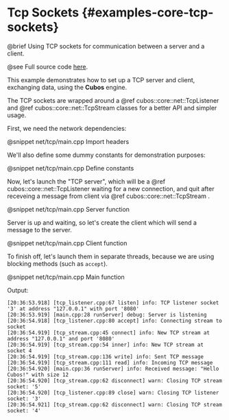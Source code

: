 # Tcp Sockets {#examples-core-tcp-sockets}

@brief Using TCP sockets for communication between a server and a client.

@see Full source code [here](https://github.com/GameDevTecnico/cubos/tree/main/core/samples/net/tcp).

This example demonstrates how to set up a TCP server and client, exchanging data, using the **Cubos** engine.

The TCP sockets are wrapped around a @ref cubos::core::net::TcpListener and @ref cubos::core::net::TcpStream classes for a better API and simpler usage.

First, we need the network dependencies:

@snippet net/tcp/main.cpp Import headers

We'll also define some dummy constants for demonstration purposes:

@snippet net/tcp/main.cpp Define constants

Now, let's launch the "TCP server", which will be a @ref cubos::core::net::TcpListener waiting for a new connection, and quit after receveing a message from client via @ref cubos::core::net::TcpStream .

@snippet net/tcp/main.cpp Server function

Server is up and waiting, so let's create the client which will send a message to the server.

@snippet net/tcp/main.cpp Client function

To finish off, let's launch them in separate threads, because we are using blocking methods (such as `accept`).

@snippet net/tcp/main.cpp Main function

Output:

```
[20:36:53.918] [tcp_listener.cpp:67 listen] info: TCP listener socket '3' at address "127.0.0.1" with port '8080'
[20:36:53.919] [main.cpp:28 runServer] debug: Server is listening
[20:36:54.918] [tcp_listener.cpp:80 accept] info: Connecting stream to socket
[20:36:54.919] [tcp_stream.cpp:45 connect] info: New TCP stream at address "127.0.0.1" and port '8080'
[20:36:54.919] [tcp_stream.cpp:54 inner] info: New TCP stream at socket 4
[20:36:54.919] [tcp_stream.cpp:136 write] info: Sent TCP message
[20:36:54.919] [tcp_stream.cpp:111 read] info: Incoming TCP message
[20:36:54.920] [main.cpp:36 runServer] info: Received message: "Hello Cubos!" with size 12
[20:36:54.920] [tcp_stream.cpp:62 disconnect] warn: Closing TCP stream socket: '5'
[20:36:54.920] [tcp_listener.cpp:89 close] warn: Closing TCP listener socket: '3'
[20:36:54.921] [tcp_stream.cpp:62 disconnect] warn: Closing TCP stream socket: '4'
```